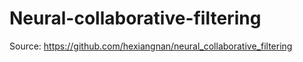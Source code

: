 # Neural-collaborative-filtering
Source: https://github.com/hexiangnan/neural_collaborative_filtering
